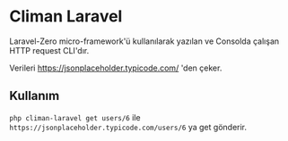 # Climan Laravel

Laravel-Zero micro-framework'ü kullanılarak yazılan ve Consolda çalışan HTTP request CLI'dır.

Verileri https://jsonplaceholder.typicode.com/ 'den çeker.

## Kullanım

`php climan-laravel get users/6` ile `https://jsonplaceholder.typicode.com/users/6` ya get gönderir.


